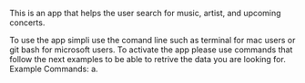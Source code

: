 This is an app that helps the user search for music, artist, and upcoming concerts.

To use the app simpli use the comand line such as terminal for mac users or git bash for microsoft users. To activate the app please use commands that follow the next examples to be able to retrive the data you are looking for.
    Example Commands:
        a. 